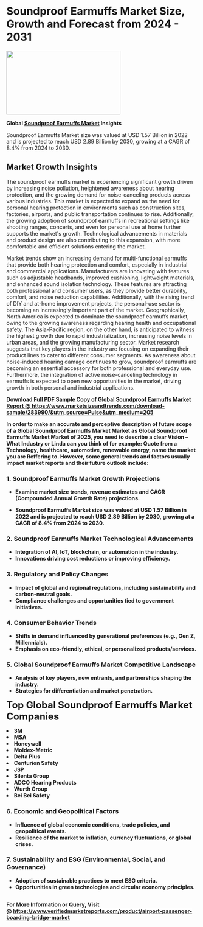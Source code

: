 <H1>Soundproof Earmuffs Market Size, Growth and Forecast from 2024 - 2031</H1><img class="aligncenter size-medium wp-image-584254" src="https://thirdeyenews.in/wp-content/uploads/2024/09/Global-Market-Research-300x168.jpeg" alt="" width="300" height="168" /><p><strong>Global&nbsp;<a href="https://www.marketsizeandtrends.com/download-sample/283990/&amp;utm_source=Pulse&amp;utm_medium=205">Soundproof Earmuffs Market</a> Insights</strong></p><p>Soundproof Earmuffs Market size was valued at USD 1.57 Billion in 2022 and is projected to reach USD 2.89 Billion by 2030, growing at a CAGR of 8.4% from 2024 to 2030.</p><p><h2>Market Growth Insights</h2> <p>The soundproof earmuffs market is experiencing significant growth driven by increasing noise pollution, heightened awareness about hearing protection, and the growing demand for noise-canceling products across various industries. This market is expected to expand as the need for personal hearing protection in environments such as construction sites, factories, airports, and public transportation continues to rise. Additionally, the growing adoption of soundproof earmuffs in recreational settings like shooting ranges, concerts, and even for personal use at home further supports the market's growth. Technological advancements in materials and product design are also contributing to this expansion, with more comfortable and efficient solutions entering the market.</p> <p><strong><a href="#"></a></strong></p> <p>Market trends show an increasing demand for multi-functional earmuffs that provide both hearing protection and comfort, especially in industrial and commercial applications. Manufacturers are innovating with features such as adjustable headbands, improved cushioning, lightweight materials, and enhanced sound isolation technology. These features are attracting both professional and consumer users, as they provide better durability, comfort, and noise reduction capabilities. Additionally, with the rising trend of DIY and at-home improvement projects, the personal-use sector is becoming an increasingly important part of the market. Geographically, North America is expected to dominate the soundproof earmuffs market, owing to the growing awareness regarding hearing health and occupational safety. The Asia-Pacific region, on the other hand, is anticipated to witness the highest growth due to rapid industrialization, increasing noise levels in urban areas, and the growing manufacturing sector. Market research suggests that key players in the industry are focusing on expanding their product lines to cater to different consumer segments. As awareness about noise-induced hearing damage continues to grow, soundproof earmuffs are becoming an essential accessory for both professional and everyday use. Furthermore, the integration of active noise-canceling technology in earmuffs is expected to open new opportunities in the market, driving growth in both personal and industrial applications.</p> <p><strong><a href="#"></p><p><span class=""><strong>Download Full PDF Sample Copy of Global Soundproof Earmuffs Market Report</strong> @ <a href="https://www.marketsizeandtrends.com/download-sample/283990/&amp;utm_source=Pulse&amp;utm_medium=205" target="_blank">https://www.marketsizeandtrends.com/download-sample/283990/&amp;utm_source=Pulse&amp;utm_medium=205</a></span></p><p>In order to make an accurate and perceptive description of future scope of a Global&nbsp;Soundproof Earmuffs Market Market as Global&nbsp;Soundproof Earmuffs Market Market of 2025, you need to describe a clear Vision &ndash; What Industry or Linda can you think of for example: Quote from a Technology, healthcare, automotive, renewable energy, name the market you are Reffering to. However, some general trends and factors usually impact market reports and their future outlook include:</p><h3>1.&nbsp;<strong>Soundproof Earmuffs Market Growth Projections</strong></h3><ul><li>Examine market size trends, revenue estimates and CAGR (Compounded Annual Growth Rate) projections.</li><li><p>Soundproof Earmuffs Market size was valued at USD 1.57 Billion in 2022 and is projected to reach USD 2.89 Billion by 2030, growing at a CAGR of 8.4% from 2024 to 2030.</p></li></ul><h3>2.&nbsp;<strong>Soundproof Earmuffs Market Technological Advancements</strong></h3><ul><li>Integration of AI, IoT, blockchain, or automation in the industry.</li><li>Innovations driving cost reductions or improving efficiency.</li></ul><h3>3.&nbsp;<strong>Regulatory and Policy Changes</strong></h3><ul><li>Impact of global and regional regulations, including sustainability and carbon-neutral goals.</li><li>Compliance challenges and opportunities tied to government initiatives.</li></ul><h3>4.&nbsp;<strong>Consumer Behavior Trends</strong></h3><ul><li>Shifts in demand influenced by generational preferences (e.g., Gen Z, Millennials).</li><li>Emphasis on eco-friendly, ethical, or personalized products/services.</li></ul><h3>5.&nbsp;<strong>Global Soundproof Earmuffs Market Competitive Landscape</strong></h3><ul><li>Analysis of key players, new entrants, and partnerships shaping the industry.</li><li>Strategies for differentiation and market penetration.</li></ul><p data-pm-slice="1 1 []"><span style="color: inherit; font-family: inherit; font-size: 25px;">Top Global Soundproof Earmuffs Market Companies</span></p><div class="" data-test-id=""><p><li>3M</li><li> MSA</li><li> Honeywell</li><li> Moldex-Metric</li><li> Delta Plus</li><li> Centurion Safety</li><li> JSP</li><li> Silenta Group</li><li> ADCO Hearing Products</li><li> Wurth Group</li><li> Bei Bei Safety</li></p></div><h3>6.&nbsp;<strong>Economic and Geopolitical Factors</strong></h3><ul><li>Influence of global economic conditions, trade policies, and geopolitical events.</li><li>Resilience of the market to inflation, currency fluctuations, or global crises.</li></ul><h3>7.&nbsp;<strong>Sustainability and ESG (Environmental, Social, and Governance)</strong></h3><ul><li>Adoption of sustainable practices to meet ESG criteria.</li><li>Opportunities in green technologies and circular economy principles.</li></ul><h2><strong style="font-size: 14px;">For More Information or Query, Visit @&nbsp;</strong><a style="background-color: #ffffff; font-size: 14px;" href="https://www.marketsizeandtrends.com/report/soundproof-earmuffs-market/" target="_blank">https://www.verifiedmarketreports.com/product/airport-passenger-boarding-bridge-market</a></h2>
